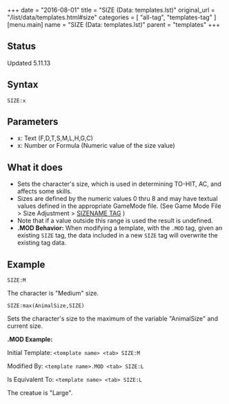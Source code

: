 +++
date = "2016-08-01"
title = "SIZE (Data: templates.lst)"
original_url = "/list/data/templates.html#size"
categories = [ "all-tag", "templates-tag" ]
[menu.main]
    name = "SIZE (Data: templates.lst)"
    parent = "templates"
+++

## Status

Updated 5.11.13

## Syntax

`SIZE:x`

## Parameters

-   x: Text (F,D,T,S,M,L,H,G,C)
-   x: Number or Formula (Numeric value of the
    size value)



What it does
------------

-   Sets the character's size, which is used in determining TO-HIT, AC,
    and affects some skills.
-   Sizes are defined by the numeric values 0 thru 8 and may have
    textual values defined in the appropriate GameMode file. (See Game
    Mode File &gt; Size Adjustment &gt; [SIZENAME
    TAG](/list/system/sizeadjustment/sizename.html) )
-   Note that if a value outside this range is used the result
    is undefined.
-   **.MOD Behavior:** When modifying a template, with the `.MOD` tag,
    given an existing `SIZE` tag, the data included in a new `SIZE` tag
    will overwrite the existing tag data.

Example
-------

`SIZE:M`

The character is "Medium" size.

`SIZE:max(AnimalSize,SIZE)`

Sets the character's size to the maximum of the variable "AnimalSize"
and current size.

**.MOD Example:**

Initial Template: `<template name> <tab> SIZE:M`

Modified By: `<template name>.MOD <tab> SIZE:L`

Is Equivalent To: `<template name> <tab> SIZE:L`

The creatue is "Large".

